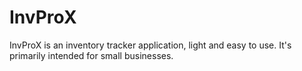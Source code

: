 # InvProX
InvProX is an inventory tracker application, light and easy to use. It's primarily intended for small businesses.
